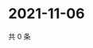 # 2021-11-06

共 0 条

<!-- BEGIN WEIBO -->
<!-- 最后更新时间 Sat Nov 06 2021 00:22:18 GMT+0800 (China Standard Time) -->

<!-- END WEIBO -->
